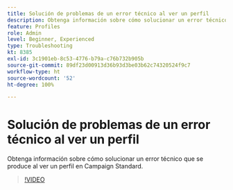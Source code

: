 ```yaml
---
title: Solución de problemas de un error técnico al ver un perfil
description: Obtenga información sobre cómo solucionar un error técnico que se produce al ver un perfil en Campaign Standard.
feature: Profiles
role: Admin
level: Beginner, Experienced
type: Troubleshooting
kt: 8385
exl-id: 3c1901eb-8c53-4776-b79a-c76b732b905b
source-git-commit: 89df23d00913d36b93d3be03b62c74320524f9c7
workflow-type: ht
source-wordcount: '52'
ht-degree: 100%

---
```


# Solución de problemas de un error técnico al ver un perfil

Obtenga información sobre cómo solucionar un error técnico que se produce al ver un perfil en Campaign Standard.

>[!VIDEO](https://video.tv.adobe.com/v/335890?quality=12&learn=on)
